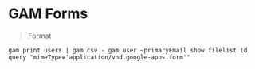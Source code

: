 # GAM Forms
> Format

    gam print users | gam csv - gam user ~primaryEmail show filelist id query "mimeType='application/vnd.google-apps.form'"
